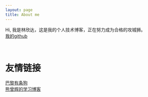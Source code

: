 ```yaml
---
layout: page
title: About me 
---
```


Hi, 我是林欣达，这是我的个人技术博客，正在努力成为合格的攻城狮。</br><a href="https://github.com/JustKeepRunning">我的github</a></br>
<section>
<span><img="http://7xpt5m.com1.z0.glb.clouddn.com/github.png" href="https://github.com/JustKeepRunning"></span>
<span><img="http://7xpt5m.com1.z0.glb.clouddn.com/jianshu.png" href="http://www.jianshu.com/users/0cf7d455eb9e/latest_articles"></span>
<span><img="http://7xpt5m.com1.z0.glb.clouddn.com/weibo.png" href="http://weibo.com/2922715753/profile?topnav=1&wvr=6&is_all=1"></span>
</section>

</br>
<h1>友情链接</h1>
<a href="http://parisdog.club">巴黎有条狗</a></br>
<a href="http://xiongzenghuidegithub.github.io">熊曾辉的学习博客</a>
